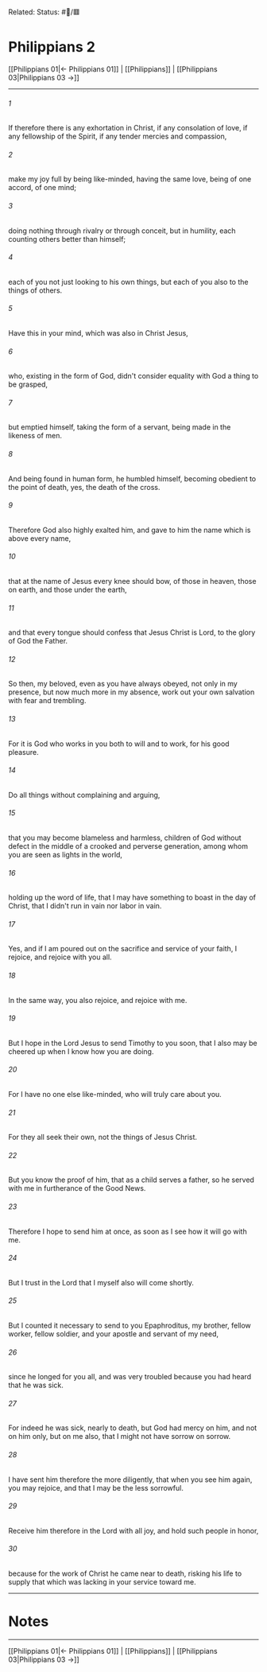 Related:
Status: #📖/🟥
# Philippians 2

[[Philippians 01|← Philippians 01]] | [[Philippians]] | [[Philippians 03|Philippians 03 →]]
***



###### 1 
If therefore there is any exhortation in Christ, if any consolation of love, if any fellowship of the Spirit, if any tender mercies and compassion, 

###### 2 
make my joy full by being like-minded, having the same love, being of one accord, of one mind; 

###### 3 
doing nothing through rivalry or through conceit, but in humility, each counting others better than himself; 

###### 4 
each of you not just looking to his own things, but each of you also to the things of others. 

###### 5 
Have this in your mind, which was also in Christ Jesus, 

###### 6 
who, existing in the form of God, didn't consider equality with God a thing to be grasped, 

###### 7 
but emptied himself, taking the form of a servant, being made in the likeness of men. 

###### 8 
And being found in human form, he humbled himself, becoming obedient to the point of death, yes, the death of the cross. 

###### 9 
Therefore God also highly exalted him, and gave to him the name which is above every name, 

###### 10 
that at the name of Jesus every knee should bow, of those in heaven, those on earth, and those under the earth, 

###### 11 
and that every tongue should confess that Jesus Christ is Lord, to the glory of God the Father. 

###### 12 
So then, my beloved, even as you have always obeyed, not only in my presence, but now much more in my absence, work out your own salvation with fear and trembling. 

###### 13 
For it is God who works in you both to will and to work, for his good pleasure. 

###### 14 
Do all things without complaining and arguing, 

###### 15 
that you may become blameless and harmless, children of God without defect in the middle of a crooked and perverse generation, among whom you are seen as lights in the world, 

###### 16 
holding up the word of life, that I may have something to boast in the day of Christ, that I didn't run in vain nor labor in vain. 

###### 17 
Yes, and if I am poured out on the sacrifice and service of your faith, I rejoice, and rejoice with you all. 

###### 18 
In the same way, you also rejoice, and rejoice with me. 

###### 19 
But I hope in the Lord Jesus to send Timothy to you soon, that I also may be cheered up when I know how you are doing. 

###### 20 
For I have no one else like-minded, who will truly care about you. 

###### 21 
For they all seek their own, not the things of Jesus Christ. 

###### 22 
But you know the proof of him, that as a child serves a father, so he served with me in furtherance of the Good News. 

###### 23 
Therefore I hope to send him at once, as soon as I see how it will go with me. 

###### 24 
But I trust in the Lord that I myself also will come shortly. 

###### 25 
But I counted it necessary to send to you Epaphroditus, my brother, fellow worker, fellow soldier, and your apostle and servant of my need, 

###### 26 
since he longed for you all, and was very troubled because you had heard that he was sick. 

###### 27 
For indeed he was sick, nearly to death, but God had mercy on him, and not on him only, but on me also, that I might not have sorrow on sorrow. 

###### 28 
I have sent him therefore the more diligently, that when you see him again, you may rejoice, and that I may be the less sorrowful. 

###### 29 
Receive him therefore in the Lord with all joy, and hold such people in honor, 

###### 30 
because for the work of Christ he came near to death, risking his life to supply that which was lacking in your service toward me.

---
# Notes


***
[[Philippians 01|← Philippians 01]] | [[Philippians]] | [[Philippians 03|Philippians 03 →]]
